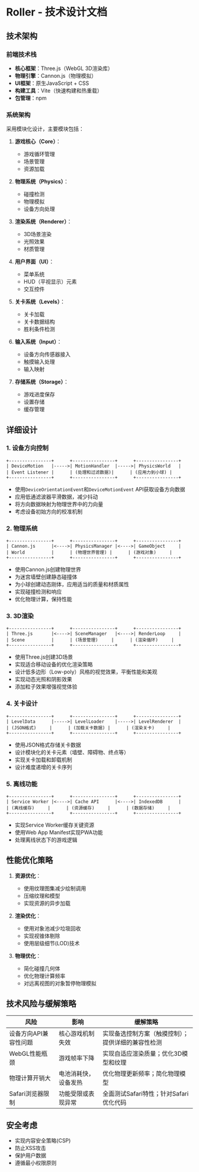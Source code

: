 # Roller - 技术设计文档

## 技术架构

### 前端技术栈

- **核心框架**：Three.js（WebGL 3D渲染库）
- **物理引擎**：Cannon.js（物理模拟）
- **UI框架**：原生JavaScript + CSS
- **构建工具**：Vite（快速构建和热重载）
- **包管理**：npm

### 系统架构

采用模块化设计，主要模块包括：

1. **游戏核心（Core）**：
   - 游戏循环管理
   - 场景管理
   - 资源加载

2. **物理系统（Physics）**：
   - 碰撞检测
   - 物理模拟
   - 设备方向处理

3. **渲染系统（Renderer）**：
   - 3D场景渲染
   - 光照效果
   - 材质管理

4. **用户界面（UI）**：
   - 菜单系统
   - HUD（平视显示）元素
   - 交互控件

5. **关卡系统（Levels）**：
   - 关卡加载
   - 关卡数据结构
   - 胜利条件检测

6. **输入系统（Input）**：
   - 设备方向传感器接入
   - 触摸输入处理
   - 输入映射

7. **存储系统（Storage）**：
   - 游戏进度保存
   - 设置存储
   - 缓存管理

## 详细设计

### 1. 设备方向控制

```
+----------------+      +----------------+      +----------------+
| DeviceMotion   |----->| MotionHandler  |----->| PhysicsWorld   |
| Event Listener |      | (处理和过滤数据)|      | (应用力到小球) |
+----------------+      +----------------+      +----------------+
```

- 使用`DeviceOrientationEvent`和`DeviceMotionEvent` API获取设备方向数据
- 应用低通滤波器平滑数据，减少抖动
- 将方向数据映射为物理世界中的力向量
- 考虑设备初始方向的校准机制

### 2. 物理系统

```
+----------------+      +----------------+      +----------------+
| Cannon.js      |<---->| PhysicsManager |<---->| GameObject     |
| World          |      | (物理世界管理) |      | (游戏对象)     |
+----------------+      +----------------+      +----------------+
```

- 使用Cannon.js创建物理世界
- 为迷宫墙壁创建静态碰撞体
- 为小球创建动态刚体，应用适当的质量和材质属性
- 实现碰撞检测和响应
- 优化物理计算，保持性能

### 3. 3D渲染

```
+----------------+      +----------------+      +----------------+
| Three.js       |<---->| SceneManager   |<---->| RenderLoop     |
| Scene          |      | (场景管理)     |      | (渲染循环)     |
+----------------+      +----------------+      +----------------+
```

- 使用Three.js创建3D场景
- 实现适合移动设备的优化渲染策略
- 设计低多边形（Low-poly）风格的视觉效果，平衡性能和美观
- 实现动态光照和阴影效果
- 添加粒子效果增强视觉体验

### 4. 关卡设计

```
+----------------+      +----------------+      +----------------+
| LevelData      |----->| LevelLoader    |----->| LevelRenderer  |
| (JSON格式)     |      | (加载关卡数据) |      | (渲染关卡)     |
+----------------+      +----------------+      +----------------+
```

- 使用JSON格式存储关卡数据
- 设计模块化的关卡元素（墙壁、障碍物、终点等）
- 实现关卡加载和卸载机制
- 设计难度递增的关卡序列

### 5. 离线功能

```
+----------------+      +----------------+      +----------------+
| Service Worker |<---->| Cache API      |<---->| IndexedDB      |
| (离线缓存)     |      | (资源缓存)     |      | (数据存储)     |
+----------------+      +----------------+      +----------------+
```

- 实现Service Worker缓存关键资源
- 使用Web App Manifest实现PWA功能
- 处理离线状态下的游戏逻辑

## 性能优化策略

1. **资源优化**：
   - 使用纹理图集减少绘制调用
   - 压缩纹理和模型
   - 实现资源的异步加载

2. **渲染优化**：
   - 使用对象池减少垃圾回收
   - 实现视锥体剔除
   - 使用层级细节(LOD)技术

3. **物理优化**：
   - 简化碰撞几何体
   - 优化物理计算频率
   - 对远离视图的对象暂停物理模拟

## 技术风险与缓解策略

| 风险 | 影响 | 缓解策略 |
|------|------|---------|
| 设备方向API兼容性问题 | 核心游戏机制失效 | 实现备选控制方案（触摸控制）；提供详细的兼容性检测 |
| WebGL性能瓶颈 | 游戏帧率下降 | 实现自适应渲染质量；优化3D模型和纹理 |
| 物理计算开销大 | 电池消耗快，设备发热 | 优化物理更新频率；简化物理模型 |
| Safari浏览器限制 | 功能受限或表现异常 | 全面测试Safari特性；针对Safari优化代码 |

## 安全考虑

- 实现内容安全策略(CSP)
- 防止XSS攻击
- 保护用户数据
- 遵循最小权限原则
